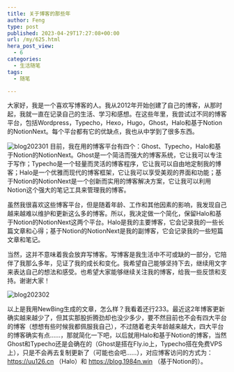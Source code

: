 ```yaml
---
title: 关于博客的那些年
author: Feng
type: post
published: 2023-04-29T17:27:08+00:00
url: /my/625.html
hera_post_view:
  - 6
categories:
  - 生活随笔
tags:
  - 随笔

---
```

大家好，我是一个喜欢写博客的人。我从2012年开始创建了自己的博客，从那时起，我就一直在记录自己的生活、学习和感想。在这些年里，我尝试过不同的博客平台，包括Wordpress，Typecho，Hexo，Hugo，Ghost，Halo和基于Notion的NotionNext。每个平台都有它的优缺点，我也从中学到了很多东西。

<!--more-->

<img decoding="async" src="https://image.uu126.cn/halo/blog202301.jpg#vwid=1024&vhei=1024" alt="blog202301" title="blog202301" />  
目前，我在用的博客平台有四个：Ghost、Typecho，Halo和基于Notion的NotionNext。Ghost是一个简洁而强大的博客系统，它让我可以专注于写作；Typecho是一个轻量而灵活的博客程序，它让我可以自由地定制我的博客；Halo是一个优雅而现代的博客框架，它让我可以享受美观的界面和功能；基于Notion的NotionNext是一个创新而实用的博客解决方案，它让我可以利用Notion这个强大的笔记工具来管理我的博客。

虽然我很喜欢这些博客平台，但是随着年龄、工作和其他因素的影响，我发现自己越来越难以维护和更新这么多的博客。所以，我决定做一个简化，保留Halo和基于Notion的NotionNext这两个平台。Halo是我的主要博客，它会记录我的一些长篇文章和心得；基于Notion的NotionNext是我的副博客，它会记录我的一些短篇文章和笔记。

当然，这并不意味着我会放弃写博客。写博客是我生活中不可或缺的一部分，它陪伴了我那么多年，见证了我的成长和变化。我希望自己能够坚持下去，继续用文字来表达自己的想法和感受。也希望大家能够继续关注我的博客，给我一些反馈和支持。谢谢大家！

<img decoding="async" src="https://image.uu126.cn/halo/blog202302.jpg#vwid=1024&vhei=1024" alt="blog202302" title="blog202302" /> 

以上是我用NewBing生成的文章，怎么样？我看着还行233。最近这2年博客更新确实越来越少了，但其实那股折腾劲却也没少多少，要不然目前也不会有四大平台的博客（想想有些时候我都佩服我自己），不过随着老夫年龄越来越大，四大平台的博客确实有点……，那就简化一下吧，以后就用Halo和基于Notion的博客，当然Ghost和Typecho还是会确在的（Ghost是搭在Fly.io上，Typecho搭在免费VPS上），只是不会再去复制更新了（可能也会吧……），对应博客访问的方式为：<https://uu126.cn> （Halo）和 <https://blog.1984n.win> （基于Notion的）。
